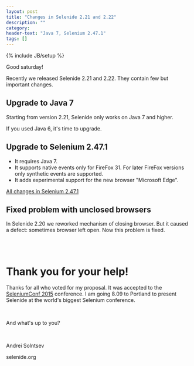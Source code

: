 ```yaml
---
layout: post
title: "Changes in Selenide 2.21 and 2.22"
description: ""
category:
header-text: "Java 7, Selenium 2.47.1"
tags: []
---
```

{% include JB/setup %}

Good saturday!

Recently we released Selenide 2.21 and 2.22. They contain few but important changes. 

## Upgrade to Java 7

Starting from version 2.21, Selenide only works on Java 7 and higher.

If you used Java 6, it's time to upgrade.

## Upgrade to Selenium 2.47.1

* It requires Java 7.
* It supports native events only for FireFox 31. For later FireFox versions only synthetic events are supported.
* It adds experimental support for the new browser "Microsoft Edge".

[All changes in Selenium 2.47.1](https://github.com/SeleniumHQ/selenium/blob/master/dotnet/CHANGELOG) 

## Fixed problem with unclosed browsers 

In Selenide 2.20 we reworked mechanism of closing browser. But it caused a defect: sometimes browser left open.
Now this problem is fixed.

<br/>
<br/>

# Thank you for your help!

Thanks for all who voted for my proposal. 
It was accepted to the [SeleniumConf 2015](http://year-2015.seleniumconf.org/) conference. 
I am going 8.09 to Portland to present Selenide at the world's biggest Selenium conference.


<br/>

And what's up to you?

<br/>

Andrei Solntsev

selenide.org
